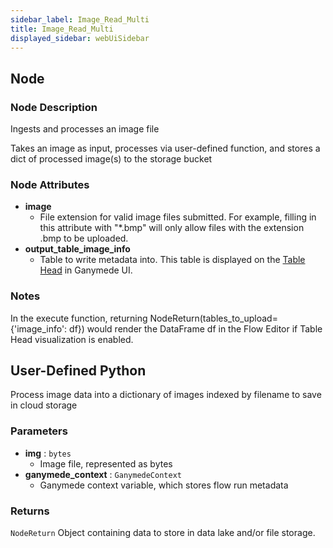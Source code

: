 ```yaml
---
sidebar_label: Image_Read_Multi
title: Image_Read_Multi
displayed_sidebar: webUiSidebar
---
```


## Node

### Node Description

Ingests and processes an image file

Takes an image as input, processes via user-defined function, and stores a dict of processed
image(s) to the storage bucket

### Node Attributes

- **image**
  - File extension for valid image files submitted.  For example, filling in this attribute with "*.bmp" will only allow files with the extension .bmp to be uploaded.
- **output_table_image_info**
  - Table to write metadata into.  This table is displayed on the [Table Head](https://docs.ganymede.bio/app/intro/Concepts#table-head) in Ganymede UI.

### Notes

In the execute function, returning NodeReturn(tables_to_upload=\{'image_info': df\}) would render the DataFrame df in the Flow Editor if Table Head visualization is enabled.

## User-Defined Python

Process image data into a dictionary of images indexed by filename to save in cloud storage

### Parameters

- **img** : `bytes`
  - Image file, represented as bytes
- **ganymede_context** : `GanymedeContext`
  - Ganymede context variable, which stores flow run metadata

### Returns

`NodeReturn`
  Object containing data to store in data lake and/or file storage.
